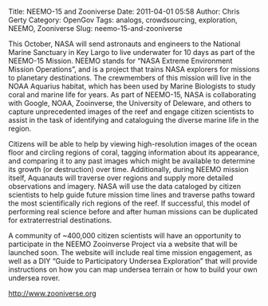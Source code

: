 Title: NEEMO-15 and Zooniverse
Date: 2011-04-01 05:58
Author: Chris Gerty
Category: OpenGov
Tags: analogs, crowdsourcing, exploration, NEEMO, Zooniverse
Slug: neemo-15-and-zooniverse

This October, NASA will send astronauts and engineers to the National
Marine Sanctuary in Key Largo to live underwater for 10 days as part of
the NEEMO-15 Mission. NEEMO stands for “NASA Extreme Environment Mission
Operations”, and is a project that trains NASA explorers for missions to
planetary destinations. The crewmembers of this mission will live in the
NOAA Aquarius habitat, which has been used by Marine Biologists to study
coral and marine life for years. As part of NEEMO-15, NASA is
collaborating with Google, NOAA, Zooinverse, the University of Deleware,
and others to capture unprecedented images of the reef and engage
citizen scientists to assist in the task of identifying and cataloguing
the diverse marine life in the region.

Citizens will be able to help by viewing high-resolution images of the
ocean floor and circling regions of coral, tagging information about its
appearance, and comparing it to any past images which might be available
to determine its growth (or destruction) over time. Additionally, during
NEEMO mission itself, Aquanauts will traverse over regions and supply
more detailed observations and imagery. NASA will use the data cataloged
by citizen scientists to help guide future mission time lines and
traverse paths toward the most scientifically rich regions of the reef.
If successful, this model of performing real science before and after
human missions can be duplicated for extraterrestrial destinations.

A community of \~400,000 citizen scientists will have an opportunity to
participate in the NEEMO Zooinverse Project via a website that will be
launched soon. The website will include real time mission engagement, as
well as a DIY “Guide to Participatory Undersea Exploration” that will
provide instructions on how you can map undersea terrain or how to build
your own undersea rover.

<http://www.zooniverse.org>
